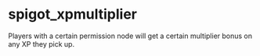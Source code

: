 # spigot_xpmultiplier
Players with a certain permission node will get a certain multiplier bonus on any XP they pick up.
